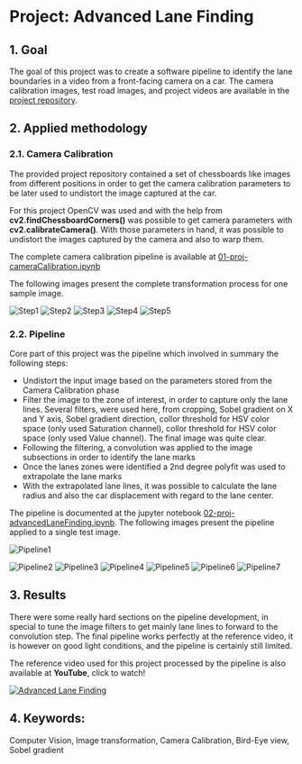 # Project: Advanced Lane Finding

## 1. Goal
The goal of this project was to create a software pipeline to identify the lane boundaries in a video from a front-facing camera on a car. The camera calibration images, test road images, and project videos are available in the [project repository](https://github.com/udacity/CarND-Advanced-Lane-Lines).

## 2. Applied methodology
### 2.1. Camera Calibration
The provided project repository contained a set of chessboards like images from different positions in order to get the camera calibration parameters to be later used to undistort the image captured at the car.

For this project OpenCV was used and with the help from **cv2.findChessboardCorners()** was possible to get camera parameters with **cv2.calibrateCamera()**. With those parameters in hand, it was possible to undistort the images captured by the camera and also to warp them. 

The complete camera calibration pipeline is available at [01-proj-cameraCalibration.ipynb](01-proj-cameraCalibration.ipynb)

The following images present the complete transformation process for one sample image.

![Step1](./20-output-report/Step1.png)
![Step2](./20-output-report/Step2.png)
![Step3](./20-output-report/Step3.png)
![Step4](./20-output-report/Step4.png)
![Step5](./20-output-report/Step5.png)

### 2.2. Pipeline
Core part of this project was the pipeline which involved in summary the following steps:
- Undistort the input image based on the parameters stored from the Camera Calibration phase
- Filter the image to the zone of interest, in order to capture only the lane lines. Several filters, were used here, from cropping, Sobel gradient on X and Y axis, Sobel gradient direction, collor threshold for HSV color space (only used Saturation channel), collor threshold for HSV color space (only used Value channel). The final image was quite clear.
- Following the filtering, a convolution was applied to the image subsections in order to identify the lane marks
- Once the lanes zones were identified a 2nd degree polyfit was used to extrapolate the lane marks
- With the extrapolated lane lines, it was possible to calculate the lane radius and also the car displacement with regard to the lane center.

The pipeline is documented at the jupyter notebook [02-proj-advancedLaneFinding.ipynb](02-proj-advancedLaneFinding.ipynb). The following images present the pipeline applied to a single test image.

![Pipeline1](./20-output-report/Pipeline1.png)

![Pipeline2](./20-output-report/Pipeline2.png)
![Pipeline3](./20-output-report/Pipeline3.png)
![Pipeline4](./20-output-report/Pipeline4.png)
![Pipeline5](./20-output-report/Pipeline5.png)
![Pipeline6](./20-output-report/Pipeline6.png)
![Pipeline7](./20-output-report/Pipeline7.png)

## 3. Results
There were some really hard sections on the pipeline development, in special to tune the image filters to get mainly lane lines to forward to the convolution step. The final pipeline works perfectly at the reference video, it is however on good light conditions, and the pipeline is certainly still limited.  

The reference video used for this project processed by the pipeline is also available at **YouTube**, click to watch!

[![Advanced Lane Finding](https://img.youtube.com/vi/QwwvT9pDWGM/hqdefault.jpg)](https://youtu.be/QwwvT9pDWGM "Advanced Lane Finding - Click to Watch!")

## 4. Keywords:
Computer Vision, Image transformation, Camera Calibration, Bird-Eye view, Sobel gradient
